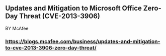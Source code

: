 ## Updates and Mitigation to Microsoft  Office Zero-Day Threat (CVE-2013-3906)
BY  McAfee  
### https://blogs.mcafee.com/business/updates-and-mitigation-to-cve-2013-3906-zero-day-threat/

